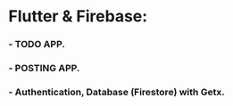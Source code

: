 # Flutter & Firebase: 
 
### - TODO APP.
### - POSTING APP.
### - Authentication, Database (Firestore) with Getx.
 
